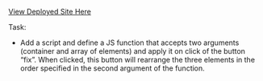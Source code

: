 [View Deployed Site Here](https://ajfriel86.github.io/GenTest1/)

Task: 
- Add a script and define a JS function that accepts two arguments (container and array of elements) and apply it on click of the button “fix”. When clicked, this button will rearrange the three elements in the order specified in the second argument of the function. 


